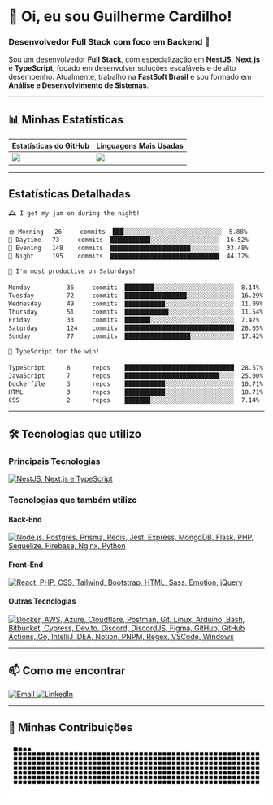 # 👋 Oi, eu sou Guilherme Cardilho!

### Desenvolvedor Full Stack com foco em Backend 🚀

Sou um desenvolvedor **Full Stack**, com especialização em **NestJS**, **Next.js** e **TypeScript**, focado em desenvolver soluções escaláveis e de alto desempenho. Atualmente, trabalho na **FastSoft Brasil** e sou formado em **Análise e Desenvolvimento de Sistemas**.

---

## 📊 Minhas Estatísticas

| Estatísticas do GitHub | Linguagens Mais Usadas |
|------------------------|------------------------|
| <img src="https://github-readme-stats-nine-gamma-40.vercel.app/api?username=guicardilho&locale=pt-BR&hide_rank=true&rank_icon=github&show_icons=true&include_all_commits=true&hide=stars,issues,contribs&show=prs_merged&api_domain=https://github-readme-stats-nine-gamma-40.vercel.app&theme=dark" width="650"/> | <img src="https://github-readme-stats.vercel.app/api/top-langs/?username=guicardilho&layout=compact&theme=dark&include_all_commits=true&locale=pt-BR" width="340"/> |


---

## Estatísticas Detalhadas

<!-- README-STATS:START -->

```
🕰️ I get my jam on during the night!

🌞 Morning  	26     commits	███░░░░░░░░░░░░░░░░░░░░░░░░░░░	5.88%
🌆 Daytime  	73     commits	███████████░░░░░░░░░░░░░░░░░░░	16.52%
🌃 Evening  	148    commits	██████████████████████░░░░░░░░	33.48%
🌙 Night    	195    commits	██████████████████████████████	44.12%
```

```
📅 I'm most productive on Saturdays!

Monday      	36     commits	████████░░░░░░░░░░░░░░░░░░░░░░	8.14%
Tuesday     	72     commits	█████████████████░░░░░░░░░░░░░	16.29%
Wednesday   	49     commits	███████████░░░░░░░░░░░░░░░░░░░	11.09%
Thursday    	51     commits	████████████░░░░░░░░░░░░░░░░░░	11.54%
Friday      	33     commits	███████░░░░░░░░░░░░░░░░░░░░░░░	7.47%
Saturday    	124    commits	██████████████████████████████	28.05%
Sunday      	77     commits	██████████████████░░░░░░░░░░░░	17.42%
```

```
🧪 TypeScript for the win!

TypeScript  	8      repos	██████████████████████████████	28.57%
JavaScript  	7      repos	██████████████████████████░░░░	25.00%
Dockerfile  	3      repos	███████████░░░░░░░░░░░░░░░░░░░	10.71%
HTML        	3      repos	███████████░░░░░░░░░░░░░░░░░░░	10.71%
CSS         	2      repos	███████░░░░░░░░░░░░░░░░░░░░░░░	7.14%
```

<!-- README-STATS:END -->

---

## 🛠️ Tecnologias que utilizo

### **Principais Tecnologias**
[![NestJS, Next.js e TypeScript](https://skillicons.dev/icons?i=nestjs,nextjs,typescript&theme=dark)](https://skillicons.dev)

### **Tecnologias que também utilizo**

#### **Back-End**
[![Node.js, Postgres, Prisma, Redis, Jest, Express, MongoDB, Flask, PHP, Sequelize, Firebase, Nginx, Python](https://skillicons.dev/icons?i=nodejs,postgres,prisma,redis,jest,express,mongodb,flask,php,sequelize,firebase,nginx,py&theme=dark)](https://skillicons.dev)

#### **Front-End**
[![React, PHP, CSS, Tailwind, Bootstrap, HTML, Sass, Emotion, jQuery](https://skillicons.dev/icons?i=react,php,css,tailwind,bootstrap,html,sass,emotion,jquery&theme=dark)](https://skillicons.dev)

#### **Outras Tecnologias**
[![Docker, AWS, Azure, Cloudflare, Postman, Git, Linux, Arduino, Bash, Bitbucket, Cypress, Dev.to, Discord, DiscordJS, Figma, GitHub, GitHub Actions, Go, IntelliJ IDEA, Notion, PNPM, Regex, VSCode, Windows](https://skillicons.dev/icons?i=docker,aws,azure,cloudflare,postman,git,linux,arduino,bash,bitbucket,cypress,devto,discord,discordjs,figma,github,githubactions,go,idea,notion,pnpm,regex,vscode,windows&theme=dark)](https://skillicons.dev)

---

## 📫 Como me encontrar

<p align="start">
  <a href="mailto:gui_cardilho@hotmail.com">
    <img src="https://img.shields.io/badge/-Email-%23333?style=for-the-badge&logo=gmail&logoColor=white" alt="Email">
  </a>
  <a href="https://www.linkedin.com/in/guilherme-cardilho" target="_blank">
    <img src="https://img.shields.io/badge/-LinkedIn-%230077B5?style=for-the-badge&logo=linkedin&logoColor=white" alt="LinkedIn">
  </a>
</p>

---

## 🐍 Minhas Contribuições

<picture>
  <source media="(prefers-color-scheme: dark)" srcset="https://raw.githubusercontent.com/GuiCardilho/GuiCardilho/output/github-snake-dark.svg" />
  <source media="(prefers-color-scheme: light)" srcset="https://raw.githubusercontent.com/GuiCardilho/GuiCardilho/output/github-snake.svg" />
  <img alt="github-snake" src="https://raw.githubusercontent.com/GuiCardilho/GuiCardilho/output/github-snake.svg" />
</picture>

